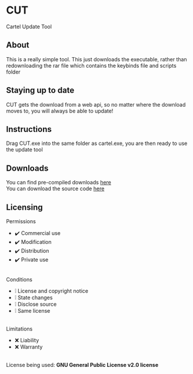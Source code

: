# CUT
Cartel Update Tool

## About
This is a really simple tool. This just downloads the executable, rather than redownloading the rar file which contains the keybinds file and scripts folder

## Staying up to date
CUT gets the download from a web api, so no matter where the download moves to, you will always be able to update!

## Instructions
Drag CUT.exe into the same folder as cartel.exe, you are then ready to use the update tool

## Downloads
You can find pre-compiled downloads [here](https://github.com/cartelclient/CUT/releases/)
<br>
You can download the source code [here](https://github.com/cartelclient/CUT/archive/refs/heads/main.zip)

## Licensing 
Permissions
* ✔️ Commercial use
* ✔️ Modification
* ✔️ Distribution
* ✔️ Private use
<br></br>

Conditions
* ❕ License and copyright notice
* ❕ State changes
* ❕ Disclose source
* ❕ Same license
<br></br>

Limitations
* ❌ Liability
* ❌ Warranty
<br></br>

License being used: **GNU General Public License v2.0 license**
